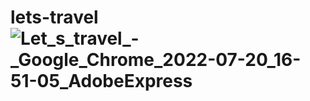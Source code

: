 # lets-travel![Let_s_travel_-_Google_Chrome_2022-07-20_16-51-05_AdobeExpress](https://user-images.githubusercontent.com/106901530/180104570-552b4e43-0616-42c4-811b-34fdfeed4de9.gif)
